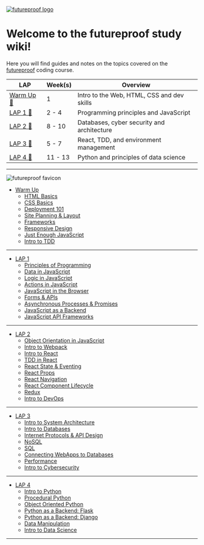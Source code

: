 [![futureproof logo](https://res.cloudinary.com/getfutureproof/image/upload/v1595323029/futureproof_logotype_withBleed_huge_kl2rol.png)](https://getfutureproof.co.uk/)
# Welcome to the futureproof study wiki!
Here you will find guides and notes on the topics covered on the [futureproof](https://getfutureproof.co.uk/) coding course.

LAP | Week(s) | Overview | 
---- | ------ | ------- |
[Warm Up 🔗 ](https://github.com/getfutureproof/fp_guides_wiki/wiki/Warm-Up-Week) | 1 | Intro to the Web, HTML, CSS and dev skills
[LAP 1 🔗 ](https://github.com/getfutureproof/fp_guides_wiki/wiki/LAP-1) | 2 - 4 | Programming principles and JavaScript
[LAP 2 🔗 ](https://github.com/getfutureproof/fp_guides_wiki/wiki/LAP-2) | 8 - 10 | Databases, cyber security and architecture
[LAP 3 🔗 ](https://github.com/getfutureproof/fp_guides_wiki/wiki/LAP-3) | 5 - 7 | React, TDD, and environment management
[LAP 4 🔗 ](https://github.com/getfutureproof/fp_guides_wiki/wiki/LAP-4) | 11 - 13 | Python and principles of data science


***
![futureproof favicon](https://res.cloudinary.com/getfutureproof/image/upload/v1595323158/favicon_r7jazg.png)   

* [Warm Up](https://github.com/getfutureproof/fp_guides_wiki/wiki/Warm-Up-Week)
    + [HTML Basics](https://github.com/getfutureproof/fp_guides_wiki/wiki/HTML-Basics)
    + [CSS Basics](https://github.com/getfutureproof/fp_guides_wiki/wiki/CSS-Basics)
    + [Deployment 101](https://github.com/getfutureproof/fp_guides_wiki/wiki/Deploy-101)
    + [Site Planning & Layout](https://github.com/getfutureproof/fp_guides_wiki/wiki/Site-Planning-and-Layout)
    + [Frameworks](https://github.com/getfutureproof/fp_guides_wiki/wiki/Frameworks)
    + [Responsive Design](https://github.com/getfutureproof/fp_guides_wiki/wiki/Responsive-Design)
    + [Just Enough JavaScript](https://github.com/getfutureproof/fp_guides_wiki/wiki/Just-Enough-JavaScript)
    + [Intro to TDD](https://github.com/getfutureproof/fp_guides_wiki/wiki/Intro-to-TDD)

***

* [LAP 1](https://github.com/getfutureproof/fp_guides_wiki/wiki/LAP-1)
    + [Principles of Programming](https://github.com/getfutureproof/fp_guides_wiki/wiki/Principles-of-Programming)
    + [Data in JavaScript](https://github.com/getfutureproof/fp_guides_wiki/wiki/Data-in-JavaScript)
    + [Logic in JavaScript](https://github.com/getfutureproof/fp_guides_wiki/wiki/Logic-in-JavaScript)
    + [Actions in JavaScript](https://github.com/getfutureproof/fp_guides_wiki/wiki/Actions-in-JavaScript)
    + [JavaScript in the Browser](https://github.com/getfutureproof/fp_guides_wiki/wiki/JavaScript-in-the-Browser)
    + [Forms & APIs](https://github.com/getfutureproof/fp_guides_wiki/wiki/Forms-and-APIs)
    + [Asynchronous Processes & Promises](https://github.com/getfutureproof/fp_guides_wiki/wiki/Asynchronous-Processes-and-Promises)
    + [JavaScript as a Backend](https://github.com/getfutureproof/fp_guides_wiki/wiki/JavaScript-as-a-Backend)
    + [JavaScript API Frameworks](https://github.com/getfutureproof/fp_guides_wiki/wiki/JavaScript-API-Frameworks)

***

* [LAP 2](https://github.com/getfutureproof/fp_guides_wiki/wiki/LAP-2)
    + [Object Orientation in JavaScript](https://github.com/getfutureproof/fp_guides_wiki/wiki/Object-Orientation-in-JavaScript)
    + [Intro to Webpack](https://github.com/getfutureproof/fp_guides_wiki/wiki/Intro-to-Webpack)
    * [Intro to React](https://github.com/getfutureproof/fp_guides_wiki/wiki/Intro-to-React)
    * [TDD in React](https://github.com/getfutureproof/fp_guides_wiki/wiki/TDD-in-React)
    * [React State & Eventing](https://github.com/getfutureproof/fp_guides_wiki/wiki/React-State-and-Eventing)
    * [React Props](https://github.com/getfutureproof/fp_guides_wiki/wiki/React-Props)
    * [React Navigation](https://github.com/getfutureproof/fp_guides_wiki/wiki/React-Navigation)
    * [React Component Lifecycle](https://github.com/getfutureproof/fp_guides_wiki/wiki/React-Component-Lifecycle-Methods)
    * [Redux](https://github.com/getfutureproof/fp_guides_wiki/wiki/Redux)
    * [Intro to DevOps](https://github.com/getfutureproof/fp_guides_wiki/wiki/Intro-to-DevOps)

***

* [LAP 3](https://github.com/getfutureproof/fp_guides_wiki/wiki/LAP-3)
    + [Intro to System Architecture](https://github.com/getfutureproof/fp_guides_wiki/wiki/Intro-to-System-Architecture)
    + [Intro to Databases](https://github.com/getfutureproof/fp_guides_wiki/wiki/Intro-to-Databases)
    + [Internet Protocols & API Design](https://github.com/getfutureproof/fp_guides_wiki/wiki/Internet-Protocols-&-API-Design)
    + [NoSQL](https://github.com/getfutureproof/fp_guides_wiki/wiki/NoSQL)
    + [SQL](https://github.com/getfutureproof/fp_guides_wiki/wiki/SQL)
    + [Connecting WebApps to Databases](https://github.com/getfutureproof/fp_guides_wiki/wiki/Connecting-Webapps-to-Databases)
    + [Performance](https://github.com/getfutureproof/fp_guides_wiki/wiki/Performance)
    + [Intro to Cybersecurity](https://github.com/getfutureproof/fp_guides_wiki/wiki/Intro-to-Cybersecurity)

***

* [LAP 4](https://github.com/getfutureproof/fp_guides_wiki/wiki/LAP-4)
    + [Intro to Python](https://github.com/getfutureproof/fp_guides_wiki/wiki/Intro-to-Python)
    + [Procedural Python](https://github.com/getfutureproof/fp_guides_wiki/wiki/Procedural-Python)
    + [Object Oriented Python](https://github.com/getfutureproof/fp_guides_wiki/wiki/OO-Python)
    + [Python as a Backend: Flask](https://github.com/getfutureproof/fp_guides_wiki/wiki/Flask)
    + [Python as a Backend: Django](https://github.com/getfutureproof/fp_guides_wiki/wiki/Django)
    + [Data Manipulation](https://github.com/getfutureproof/fp_guides_wiki/wiki/Data-Manipulation)
    + [Intro to Data Science](https://github.com/getfutureproof/fp_guides_wiki/wiki/Intro-to-Data-Science)

***
